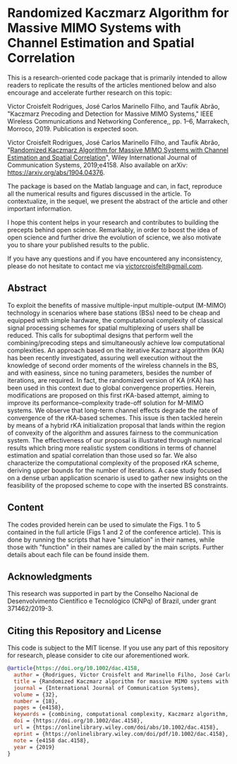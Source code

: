# Randomized Kaczmarz Algorithm for Massive MIMO Systems with Channel Estimation and Spatial Correlation

This is a research-oriented code package that is primarily intended to allow readers to replicate the results of the articles mentioned below and also encourage and accelerate further research on this topic:

Victor Croisfelt Rodrigues, José Carlos Marinello Filho, and Taufik Abrão, "Kaczmarz Precoding and Detection for Massive MIMO Systems,"
IEEE Wireless Communications and Networking Conference,, pp. 1–6, Marrakech, Morroco, 2019. Publication is expected soon.

Victor Croisfelt Rodrigues, José Carlos Marinello Filho, and Taufik Abrão, "[Randomized Kaczmarz Algorithm for Massive MIMO Systems with Channel Estimation and Spatial Correlation](https://doi.org/10.1002/dac.4158)", Wiley International Journal of Communication Systems, 2019;e4158. Also available on arXiv: https://arxiv.org/abs/1904.04376.

The package is based on the Matlab language and can, in fact, reproduce all the numerical results and figures discussed in the article. To contextualize, in the sequel, we present the abstract of the article and other important information.

I hope this content helps in your research and contributes to building the precepts behind open science. Remarkably, in order to boost the idea of open science and further drive the evolution of science, we also motivate you to share your published results to the public.

If you have any questions and if you have encountered any inconsistency, please do not hesitate to contact me via victorcroisfelt@gmail.com.

## Abstract
To exploit the benefits of massive multiple-input multiple-output (M-MIMO) technology in scenarios where base stations (BSs) need to be cheap and equipped with simple hardware, the computational complexity of classical signal processing schemes for spatial multiplexing of users shall be reduced. This calls for suboptimal designs that perform well the combining/precoding steps and simultaneously achieve low computational complexities. An approach based on the iterative Kaczmarz algorithm (KA) has been recently investigated, assuring well execution without the knowledge of second order moments of the wireless channels in the BS, and with easiness, since no tuning parameters, besides the number of iterations, are required. In fact, the randomized version of KA (rKA) has been used in this context due to global convergence properties. Herein, modifications are proposed on this first rKA-based attempt, aiming to improve its performance–complexity trade-off solution for M-MIMO systems. We observe that long-term channel effects degrade the rate of convergence of the rKA-based schemes. This issue is then tackled herein by means of a hybrid rKA initialization proposal that lands within the region of convexity of the algorithm and assures fairness to the communication system. The effectiveness of our proposal is illustrated through numerical results which bring more realistic system conditions in terms of channel estimation and spatial correlation than those used so far. We also characterize the computational complexity of the proposed rKA scheme, deriving upper bounds for the number of iterations. A case study focused on a dense urban application scenario is used to gather new insights on the feasibility of the proposed scheme to cope with the inserted BS constraints.

## Content
The codes provided herein can be used to simulate the Figs. 1 to 5 contained in the full article (Figs 1 and 2 of the conference article). This is done by running the scripts that have "simulation" in their names, while those with "function" in their names are called by the main scripts. Further details about each file can be found inside them.

## Acknowledgments
This research was supported in part by the Conselho Nacional de Desenvolvimento Científico e Tecnológico (CNPq) of Brazil, under grant 371462/2019-3.

## Citing this Repository and License
This code is subject to the MIT license. If you use any part of this repository for research, please consider to cite our aforementioned work.

```bibtex
@article{https://doi.org/10.1002/dac.4158,
  author = {Rodrigues, Victor Croisfelt and Marinello Filho, José Carlos and Abrão, Taufik},
  title = {Randomized Kaczmarz algorithm for massive MIMO systems with channel estimation and spatial correlation},
  journal = {International Journal of Communication Systems},
  volume = {32},
  number = {18},
  pages = {e4158},
  keywords = {combining, computational complexity, Kaczmarz algorithm, massive MIMO, precoding},
  doi = {https://doi.org/10.1002/dac.4158},
  url = {https://onlinelibrary.wiley.com/doi/abs/10.1002/dac.4158},
  eprint = {https://onlinelibrary.wiley.com/doi/pdf/10.1002/dac.4158},
  note = {e4158 dac.4158},
  year = {2019}
}
